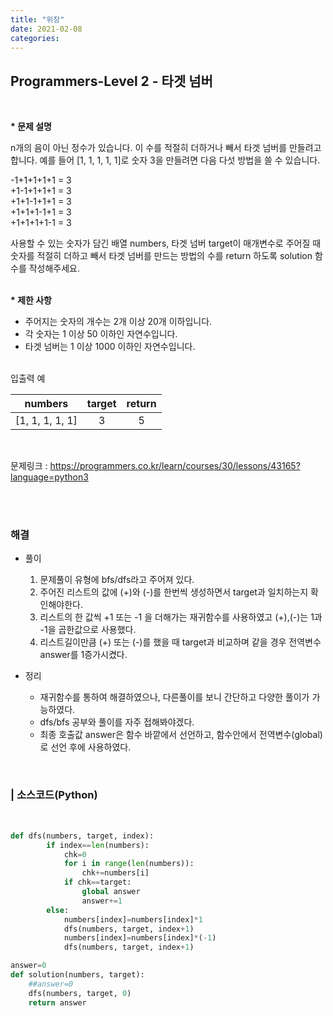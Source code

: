 ```yaml
---
title: "위장"
date: 2021-02-08
categories:
---
```


## Programmers-Level 2 - 타겟 넘버
<br>

<b>* 문제 설명</b><br>

n개의 음이 아닌 정수가 있습니다. 이 수를 적절히 더하거나 빼서 타겟 넘버를 만들려고 합니다. 예를 들어 [1, 1, 1, 1, 1]로 숫자 3을 만들려면 다음 다섯 방법을 쓸 수 있습니다.

-1+1+1+1+1 = 3<br>
+1-1+1+1+1 = 3<br>
+1+1-1+1+1 = 3<br>
+1+1+1-1+1 = 3<br>
+1+1+1+1-1 = 3<br>

사용할 수 있는 숫자가 담긴 배열 numbers, 타겟 넘버 target이 매개변수로 주어질 때 숫자를 적절히 더하고 빼서 타겟 넘버를 만드는 방법의 수를 return 하도록 solution 함수를 작성해주세요.<br>

<br><b>* 제한 사항</b>

- 주어지는 숫자의 개수는 2개 이상 20개 이하입니다.
- 각 숫자는 1 이상 50 이하인 자연수입니다.
- 타겟 넘버는 1 이상 1000 이하인 자연수입니다.

<br>
입출력 예<br>

|numbers	    |target|return|
|---------------|:----:|:----:|
|[1, 1, 1, 1, 1]|3     |5     |

<br>


문제링크 : <https://programmers.co.kr/learn/courses/30/lessons/43165?language=python3>

<br><br>

### 해결
* 풀이
    1. 문제풀이 유형에 bfs/dfs라고 주어져 있다.   <br>
    2. 주어진 리스트의 값에 (+)와 (-)를 한번씩 생성하면서 target과 일치하는지 확인해야한다.  <br>
    3. 리스트의 한 값씩 +1 또는 -1 을 더해가는 재귀함수를 사용하였고 (+),(-)는 1과 -1을 곱한값으로 사용했다.   <br>
    4. 리스트길이만큼 (+) 또는 (-)를 했을 때 target과 비교하며 같을 경우 전역변수 answer를 1증가시켰다.  <br>

    
* 정리 
    - 재귀함수를 통하여 해결하였으나, 다른풀이를 보니 간단하고 다양한 풀이가 가능하였다. 
    - dfs/bfs 공부와 풀이를 자주 접해봐야겠다.
    - 최종 호출값 answer은 함수 바깥에서 선언하고, 함수안에서 전역변수(global)로 선언 후에 사용하였다. 
<br>

### | 소스코드(Python)
<br>

```python 
def dfs(numbers, target, index):
        if index==len(numbers):
            chk=0
            for i in range(len(numbers)):
                chk+=numbers[i]
            if chk==target:
                global answer
                answer+=1
        else:
            numbers[index]=numbers[index]*1
            dfs(numbers, target, index+1)
            numbers[index]=numbers[index]*(-1)
            dfs(numbers, target, index+1)

answer=0
def solution(numbers, target):
    ##answer=0
    dfs(numbers, target, 0)
    return answer
```
